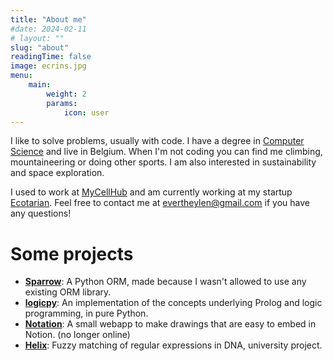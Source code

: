 ```yaml
---
title: "About me"
#date: 2024-02-11
# layout: ""
slug: "about"
readingTime: false
image: ecrins.jpg
menu:
    main:
        weight: 2
        params: 
            icon: user
---
```


I like to solve problems, usually with code. I have a degree in [Computer Science](https://onderwijsaanbod.kuleuven.be/opleidingen/e/CQ_52364384.htm#activetab=diploma_omschrijving) and live in Belgium. When I'm not coding you can find me climbing, mountaineering or doing other sports. I am also interested in sustainability and space exploration.

I used to work at [MyCellHub](https://www.mycellhub.com/) and am currently working at my startup [Ecotarian](https://ecotarian.info/). Feel free to contact me at [evertheylen@gmail.com](mailto:evertheylen@gmail.com) if you have any questions!

# Some projects

  - **[Sparrow](https://sparrow.readthedocs.io/en/latest/)**: A Python ORM, made because I wasn't allowed to use any existing ORM library.
  - **[logicpy](https://github.com/evertheylen/logicpy)**: An implementation of the concepts underlying Prolog and logic programming, in pure Python.
  - **[Notation](https://github.com/evertheylen/Notation)**: A small webapp to make drawings that are easy to embed in Notion. (no longer online)
  - **[Helix](https://github.com/evertheylen/TA_TO/tree/master/Helix)**: Fuzzy matching of regular expressions in DNA, university project.

